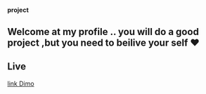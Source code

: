 #### project

## Welcome at my profile .. you will do a good project ,but you need to beilive your self ❤

## Live
[link Dimo](https://porto-hr.web.app/)
